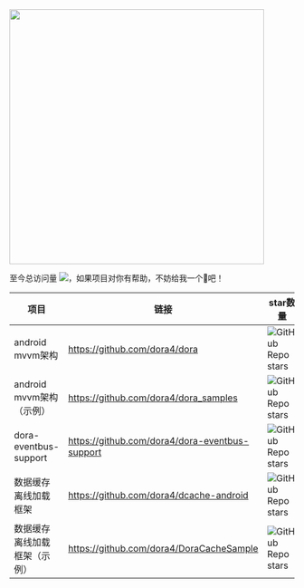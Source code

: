 <img src="https://github-readme-stats.vercel.app/api?username=dora4&count_private=true" width="450"/>

至今总访问量 <img src="https://visitor-badge.glitch.me/badge?page_id=dora4.dora4"/>，如果项目对你有帮助，不妨给我一个🌟吧！


项目 |  链接  |  star数量
---|---|---
android mvvm架构 | https://github.com/dora4/dora | ![GitHub Repo stars](https://img.shields.io/github/stars/dora4/dora?style=social)
android mvvm架构（示例） | https://github.com/dora4/dora_samples | ![GitHub Repo stars](https://img.shields.io/github/stars/dora4/dora_samples?style=social)
dora-eventbus-support | https://github.com/dora4/dora-eventbus-support | ![GitHub Repo stars](https://img.shields.io/github/stars/dora4/dora-eventbus-support?style=social)
数据缓存离线加载框架 | https://github.com/dora4/dcache-android | ![GitHub Repo stars](https://img.shields.io/github/stars/dora4/dcache-android?style=social)
数据缓存离线加载框架（示例） | https://github.com/dora4/DoraCacheSample | ![GitHub Repo stars](https://img.shields.io/github/stars/dora4/DoraCacheSample?style=social)
